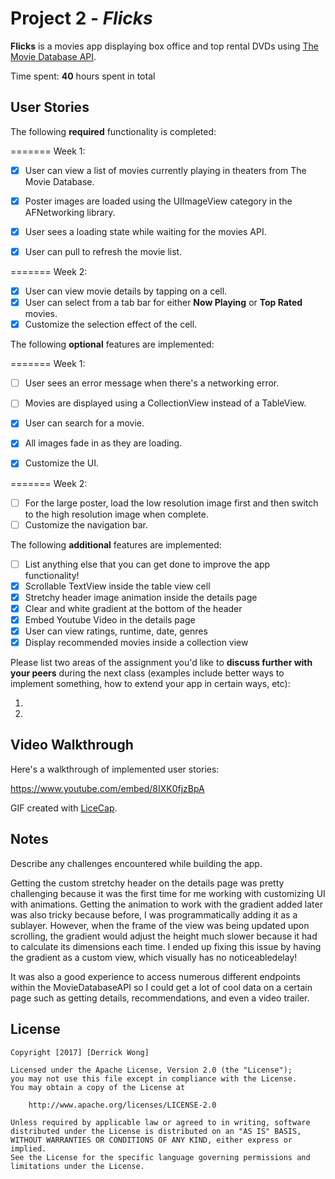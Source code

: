 # Project 2 - *Flicks*

**Flicks** is a movies app displaying box office and top rental DVDs using [The Movie Database API](http://docs.themoviedb.apiary.io/#).


Time spent: **40** hours spent in total


## User Stories

The following **required** functionality is completed:


=======
Week 1:

- [x] User can view a list of movies currently playing in theaters from The Movie Database.
- [x] Poster images are loaded using the UIImageView category in the AFNetworking library.
- [x] User sees a loading state while waiting for the movies API.
- [x] User can pull to refresh the movie list.


=======
Week 2:

- [x] User can view movie details by tapping on a cell.
- [x] User can select from a tab bar for either **Now Playing** or **Top Rated** movies.
- [x] Customize the selection effect of the cell.

The following **optional** features are implemented:


=======
Week 1:

- [ ] User sees an error message when there's a networking error.
- [ ] Movies are displayed using a CollectionView instead of a TableView.
- [x] User can search for a movie.
- [x] All images fade in as they are loading.
- [x] Customize the UI.


=======
Week 2:

- [ ] For the large poster, load the low resolution image first and then switch to the high resolution image when complete.
- [ ] Customize the navigation bar.

The following **additional** features are implemented:

- [ ] List anything else that you can get done to improve the app functionality!
- [x] Scrollable TextView inside the table view cell
- [x] Stretchy header image animation inside the details page
- [x] Clear and white gradient at the bottom of the header
- [x] Embed Youtube Video in the details page
- [x] User can view ratings, runtime, date, genres
- [x] Display recommended movies inside a collection view

Please list two areas of the assignment you'd like to **discuss further with your peers** during the next class (examples include better ways to implement something, how to extend your app in certain ways, etc):

1. 
2. 

## Video Walkthrough 

Here's a walkthrough of implemented user stories:

https://www.youtube.com/embed/8IXK0fjzBpA


GIF created with [LiceCap](http://www.cockos.com/licecap/).

## Notes

Describe any challenges encountered while building the app.

Getting the custom stretchy header on the details page was pretty challenging
because it was the first time for me working with customizing UI with animations.
Getting the animation to work with the gradient added later was also tricky because
before, I was programmatically adding it as a sublayer. However, when the frame
of the view was being updated upon scrolling, the gradient would adjust the height
much slower because it had to calculate its dimensions each time. I ended up fixing
this issue by having the gradient as a custom view, which visually has no noticeabledelay!

It was also a good experience to access numerous different endpoints within the 
MovieDatabaseAPI so I could get a lot of cool data on a certain page such as
getting details, recommendations, and even a video trailer.
## License

    Copyright [2017] [Derrick Wong]

    Licensed under the Apache License, Version 2.0 (the "License");
    you may not use this file except in compliance with the License.
    You may obtain a copy of the License at

        http://www.apache.org/licenses/LICENSE-2.0

    Unless required by applicable law or agreed to in writing, software
    distributed under the License is distributed on an "AS IS" BASIS,
    WITHOUT WARRANTIES OR CONDITIONS OF ANY KIND, either express or implied.
    See the License for the specific language governing permissions and
    limitations under the License.
